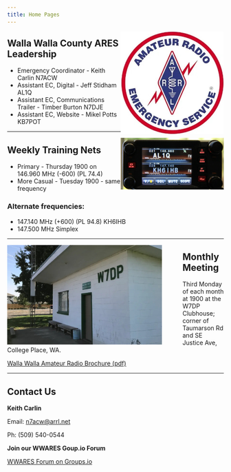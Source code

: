 ```yaml
---
title: Home Pages
---
```

<div>
<img alt="ARES logo" src="/images/ares.jpg" style="float:right;" />
</div>

## Walla Walla County ARES Leadership

* Emergency Coordinator - Keith Carlin N7ACW
* Assistant EC, Digital - Jeff Stidham AL1Q
* Assistant EC, Communications Trailer - Timber Burton N7DJE
* Assistant EC, Website - Mikel Potts KB7POT


<div class="line-breaker">
</div>

---

<div>
<img alt="radio" src="/images/radio.jpg" style="float:right;" />
</div>

## Weekly Training Nets
* Primary - Thursday 1900 on 146.960 MHz (-600) (PL 74.4)
* More Casual - Tuesday 1900 - same frequency

### Alternate frequencies:
* 147.140 MHz (+600) (PL 94.8) KH6IHB
* 147.500 MHz Simplex

<div class="line-breaker">
</div>

---
<div>
<img alt="W7DP Club House" src="/images/clubhouse.jpg" style="float:left; margin-right: 3rem" />
</div>

## Monthly Meeting
Third Monday of each month at 1900 at the W7DP Clubhouse; corner of Taumarson Rd and SE Justice Ave, College Place, WA.

[Walla Walla Amateur Radio Brochure (pdf)](/documents/W7DP_and_ARES_Brochure.pdf)


<div class="line-breaker">
</div>

---

## Contact Us

**Keith Carlin**

Email: n7acw@arrl.net

Ph: (509) 540-0544

**Join our WWARES Goup.io Forum**

[WWARES Forum on Groups.io](https://groups.io/g/WWARES)
